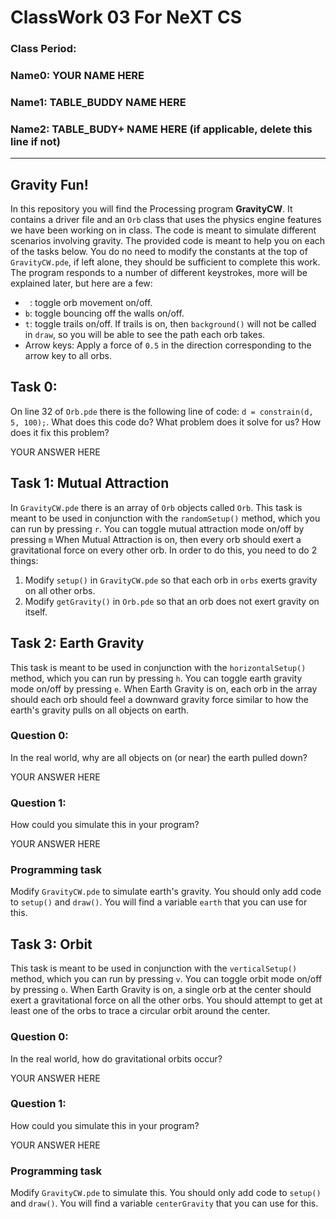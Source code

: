 # ClassWork 03 For NeXT CS
### Class Period:
### Name0: YOUR NAME HERE
### Name1: TABLE_BUDDY NAME HERE
### Name2: TABLE_BUDY+ NAME HERE (if applicable, delete this line if not)
---

## Gravity Fun!
In this repository you will find the Processing program __GravityCW__. It contains a driver file and an `Orb` class that uses the physics engine features we have been working on in class. The code is meant to simulate different scenarios involving gravity. The provided code is meant to help you on each of the tasks below. You do no need to modify the constants at the top of `GravityCW.pde`, if left alone, they should be sufficient to complete this work. The program responds to a number of different keystrokes, more will be explained later, but here are a few:
  - ` `: toggle orb movement on/off.
  - `b`: toggle bouncing off the walls on/off.
  - `t`: toggle trails on/off. If trails is on, then `background()` will not be called in `draw`, so you will be able to see the path each orb takes.
  - Arrow keys: Apply a force of `0.5` in the direction corresponding to the arrow key to all orbs.

## Task 0:
On line 32 of `Orb.pde` there is the following line of code: `d = constrain(d, 5, 100);`. What does this code do? What problem does it solve for us? How does it fix this problem?

YOUR ANSWER HERE

## Task 1: Mutual Attraction
In `GravityCW.pde` there is an array of `Orb` objects called `Orb`. This task is meant to be used in conjunction with the `randomSetup()` method, which you can run by pressing `r`. You can toggle mutual attraction mode on/off by pressing `m` When Mutual Attraction is on, then every orb should exert a gravitational force on every other orb. In order to do this, you need to do 2 things:
  1. Modify `setup()` in `GravityCW.pde` so that each orb in `orbs` exerts gravity on all other orbs.
  2. Modify `getGravity()` in `Orb.pde` so that an orb does not exert gravity on itself.


## Task 2: Earth Gravity
This task is meant to be used in conjunction with the `horizontalSetup()` method, which you can run by pressing `h`. You can toggle earth gravity mode on/off by pressing `e`. When Earth Gravity is on, each orb in the array should each orb should feel a downward gravity force similar to how the earth's gravity pulls on all objects on earth.

### Question 0:
In the real world, why are all objects on (or near) the earth pulled down?

YOUR ANSWER HERE

### Question 1:
How could you simulate this in your program?

YOUR ANSWER HERE

### Programming task
Modify `GravityCW.pde` to simulate earth's gravity. You should only add code to `setup()` and `draw()`. You will find a variable `earth` that you can use for this.


## Task 3: Orbit
This task is meant to be used in conjunction with the `verticalSetup()` method, which you can run by pressing `v`. You can toggle orbit mode on/off by pressing `o`. When Earth Gravity is on, a single orb at the center should exert a gravitational force on all the other orbs. You should attempt to get at least one of the orbs to trace a circular orbit around the center.

### Question 0:
In the real world, how do gravitational orbits occur?

YOUR ANSWER HERE

### Question 1:
How could you simulate this in your program?

YOUR ANSWER HERE

### Programming task
Modify `GravityCW.pde` to simulate this. You should only add code to `setup()` and `draw()`. You will find a variable `centerGravity` that you can use for this.
